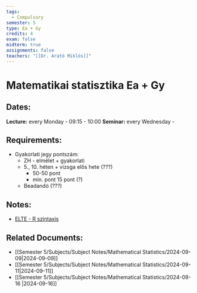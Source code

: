 ```yaml
---
tags:
  - Compulsory
semester: 5
type: Ea + Gy
credits: 4
exam: false
midterm: true
assignments: false
teachers: "[[Dr. Arató Miklós]]"
---
```

# Matematikai statisztika Ea + Gy 
## Dates:
**Lecture:** every Monday - 09:15 - 10:00
**Seminar:** every Wednesday - 
## Requirements:
- Gyakorlati jegy pontszám:
	- ZH - elmélet + gyakorlati
	- 5., 10. héten + vizsga elős hete (???)
		- 50-50 pont
		- min. pont 15 pont (?)
	- Beadandó (???)
## Notes:
- [ELTE - R szintaxis](http://zempleni.elte.hu/Stat_R_Prohle_Zempleni)
## Related Documents:
- [[Semester 5/Subjects/Subject Notes/Mathematical Statistics/2024-09-09|2024-09-09]]
- [[Semester 5/Subjects/Subject Notes/Mathematical Statistics/2024-09-11|2024-09-11]]
- [[Semester 5/Subjects/Subject Notes/Mathematical Statistics/2024-09-16 |2024-09-16]]
